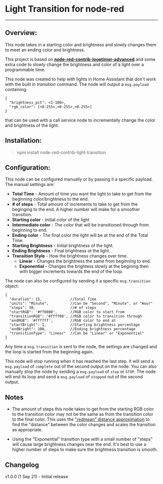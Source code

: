 
  

# Light Transition for node-red

----------------------------

## **Overview:**

This node takes in a starting color and brightness and slowly changes them to meet an ending color and brightness.

This project is based on **[node-red-contrib-looptimer-advanced](https://github.com/Haxiboy/node-red-contrib-looptimer-advanced)** and some extra code to slowly change the brightness and color of a light over a programmable time.

This node was created to help with lights in Home Assistant that don't work with the built in _transition_ command.  The node will output a ```msg.payload``` containing:
``` 
{
  "brightness_pct": <1-100>,
  "rgb_color": [<0-255>,<0-255>,<0-255>]
}
```

that can be used with a call service node to incrementally change the color and brightness of the light.

## **Installation:**
> npm install node-red-contrib-light-transition

## **Configuration:**
This node can be configured manually or by passing it a specific payload.  The manual settings are:
- **Total Time** - Amount of time you want the light to take to get from the beginning color/brightness to the end.
- **\# of steps** - Total amount of increments to take to get from the beginging to the end. A higher number will make for a smoother transition.
- **Starting color** - Initial color of the light
- **Intermediate color** - The color that will be transitioned through from beginning to end.
- **Ending color** - The final color the light will be at the end of the Total Time.
- **Starting Brightness** - Initial brightness of the light.
- **Ending Brightness** - Final brightness ot the light.
- **Transition Style** - How the brightness changes over time.
  - **Linear** - Changes the brightness the same from beginning to end.
  - **Exponential** - Changes the brightess slowly at the begining then with bigger increments towards the end of the loop.

The node can also be configured by sending it a specific ```msg.transition``` object:
``` 
{
  "duration": 15,             //Total Time
  "units": "Minute",          //Can be "Second", "Minute", or "Hour"
  "steps": 30,                //# of steps
  "startRGB": '#ff0000',      //RGB color to start from
  "transitionRGB": '#ffff00', //RGB color to transition through
  "endRGB": '#ffffff',        //RGB color to end at
  "startBright": 1,           //Starting brightness percentage
  "endBright": 100,           //Ending brightness percentage
  "transitionType": "Linear"  //Can be "Linear" or "Exponential"
}
```
Any time a ```msg.transition``` is sent to the node, the settings are changed and the loop is started from the beginning again.

This node will stop running when it has reached the last step.  It will send a ```msg.payload``` of ```complete``` out of the second output on the node.
You can also manually stop the node by sending a ```msg.payload``` of ```stop``` or ```STOP```.  The node will end its loop and send a ```msg.payload``` of ```stopped``` out of the second output.

## **Notes**
- The amount of steps this node takes to get from the starting RGB color to the transition color may not be the same as from the transition color to the final color.  This uses the ["redmean" distance approximation](https://en.wikipedia.org/wiki/Color_difference#sRGB) to find the "distance" between the color changes and scales the transition as appropriate.

- Using the "Exponential" transition type with a small number of "steps" will cause large brightness changes near the end.  It's best to use a higher number of steps to make sure the brightness transition is smooth.

## **Changelog**
v1.0.0 (1 Sep 21) - Initial release